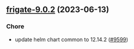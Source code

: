 

## [frigate-9.0.2](https://github.com/truecharts/charts/compare/frigate-9.0.1...frigate-9.0.2) (2023-06-13)

### Chore

- update helm chart common to 12.14.2 ([#9599](https://github.com/truecharts/charts/issues/9599))
  
  